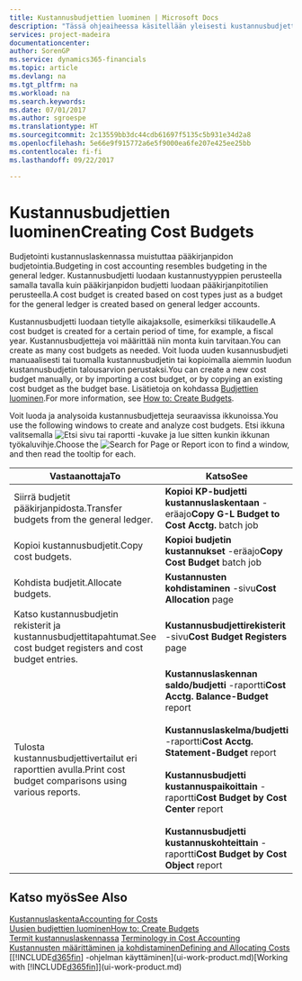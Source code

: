 ```yaml
---
title: Kustannusbudjettien luominen | Microsoft Docs
description: "Tässä ohjeaiheessa käsitellään yleisesti kustannusbudjettien luontia ja analysointia."
services: project-madeira
documentationcenter: 
author: SorenGP
ms.service: dynamics365-financials
ms.topic: article
ms.devlang: na
ms.tgt_pltfrm: na
ms.workload: na
ms.search.keywords: 
ms.date: 07/01/2017
ms.author: sgroespe
ms.translationtype: HT
ms.sourcegitcommit: 2c13559bb3dc44cdb61697f5135c5b931e34d2a8
ms.openlocfilehash: 5e66e9f915772a6e5f9000ea6fe207e425ee25bb
ms.contentlocale: fi-fi
ms.lasthandoff: 09/22/2017

---
```

# <a name="creating-cost-budgets"></a><span data-ttu-id="eed7d-103">Kustannusbudjettien luominen</span><span class="sxs-lookup"><span data-stu-id="eed7d-103">Creating Cost Budgets</span></span>
<span data-ttu-id="eed7d-104">Budjetointi kustannuslaskennassa muistuttaa pääkirjanpidon budjetointia.</span><span class="sxs-lookup"><span data-stu-id="eed7d-104">Budgeting in cost accounting resembles budgeting in the general ledger.</span></span> <span data-ttu-id="eed7d-105">Kustannusbudjetti luodaan kustannustyyppien perusteella samalla tavalla kuin pääkirjanpidon budjetti  luodaan pääkirjanpitotilien perusteella.</span><span class="sxs-lookup"><span data-stu-id="eed7d-105">A cost budget is created based on cost types just as a budget for the general ledger is created based on general ledger accounts.</span></span>  

<span data-ttu-id="eed7d-106">Kustannusbudjetti luodaan tietylle aikajaksolle, esimerkiksi tilikaudelle.</span><span class="sxs-lookup"><span data-stu-id="eed7d-106">A cost budget is created for a certain period of time, for example, a fiscal year.</span></span> <span data-ttu-id="eed7d-107">Kustannusbudjetteja voi määrittää niin monta kuin tarvitaan.</span><span class="sxs-lookup"><span data-stu-id="eed7d-107">You can create as many cost budgets as needed.</span></span> <span data-ttu-id="eed7d-108">Voit luoda uuden kusannusbudjeti manuaalisesti tai tuomalla kustannusbudjetin tai kopioimalla aiemmin luodun kustannusbudjetin talousarvion perustaksi.</span><span class="sxs-lookup"><span data-stu-id="eed7d-108">You can create a new cost budget manually, or by importing a cost budget, or by copying an existing cost budget as the budget base.</span></span> <span data-ttu-id="eed7d-109">Lisätietoja on kohdassa [Budjettien luominen](finance-how-create-budgets.md).</span><span class="sxs-lookup"><span data-stu-id="eed7d-109">For more information, see [How to: Create Budgets](finance-how-create-budgets.md).</span></span>

<span data-ttu-id="eed7d-110">Voit luoda ja analysoida kustannusbudjetteja seuraavissa ikkunoissa.</span><span class="sxs-lookup"><span data-stu-id="eed7d-110">You use the following windows to create and analyze cost budgets.</span></span> <span data-ttu-id="eed7d-111">Etsi ikkuna valitsemalla ![Etsi sivu tai raportti](media/ui-search/search_small.png "Etsi sivu tai raportti -kuvake") -kuvake ja lue sitten kunkin ikkunan työkaluvihje.</span><span class="sxs-lookup"><span data-stu-id="eed7d-111">Choose the ![Search for Page or Report](media/ui-search/search_small.png "Search for Page or Report icon") icon to find a window, and then read the tooltip for each.</span></span>

|<span data-ttu-id="eed7d-112">Vastaanottaja</span><span class="sxs-lookup"><span data-stu-id="eed7d-112">To</span></span>|<span data-ttu-id="eed7d-113">Katso</span><span class="sxs-lookup"><span data-stu-id="eed7d-113">See</span></span>|  
|--------|---------|  
|<span data-ttu-id="eed7d-114">Siirrä budjetit pääkirjanpidosta.</span><span class="sxs-lookup"><span data-stu-id="eed7d-114">Transfer budgets from the general ledger.</span></span>|<span data-ttu-id="eed7d-115">**Kopioi KP-budjetti kustannuslaskentaan** -eräajo</span><span class="sxs-lookup"><span data-stu-id="eed7d-115">**Copy G-L Budget to Cost Acctg.** batch job</span></span>|  
|<span data-ttu-id="eed7d-116">Kopioi kustannusbudjetit.</span><span class="sxs-lookup"><span data-stu-id="eed7d-116">Copy cost budgets.</span></span>|<span data-ttu-id="eed7d-117">**Kopioi budjetin kustannukset** -eräajo</span><span class="sxs-lookup"><span data-stu-id="eed7d-117">**Copy Cost Budget** batch job</span></span>|  
|<span data-ttu-id="eed7d-118">Kohdista budjetit.</span><span class="sxs-lookup"><span data-stu-id="eed7d-118">Allocate budgets.</span></span>|<span data-ttu-id="eed7d-119">**Kustannusten kohdistaminen** -sivu</span><span class="sxs-lookup"><span data-stu-id="eed7d-119">**Cost Allocation** page</span></span>|  
|<span data-ttu-id="eed7d-120">Katso kustannusbudjetin rekisterit ja kustannusbudjettitapahtumat.</span><span class="sxs-lookup"><span data-stu-id="eed7d-120">See cost budget registers and cost budget entries.</span></span>|<span data-ttu-id="eed7d-121">**Kustannusbudjettirekisterit** -sivu</span><span class="sxs-lookup"><span data-stu-id="eed7d-121">**Cost Budget Registers** page</span></span>|  
|<span data-ttu-id="eed7d-122">Tulosta kustannusbudjettivertailut eri raporttien avulla.</span><span class="sxs-lookup"><span data-stu-id="eed7d-122">Print cost budget comparisons using various reports.</span></span>|<span data-ttu-id="eed7d-123">**Kustannuslaskennan saldo/budjetti** -raportti</span><span class="sxs-lookup"><span data-stu-id="eed7d-123">**Cost Acctg. Balance-Budget** report</span></span><br /><br /> <span data-ttu-id="eed7d-124">**Kustannuslaskelma/budjetti** -raportti</span><span class="sxs-lookup"><span data-stu-id="eed7d-124">**Cost Acctg. Statement-Budget** report</span></span><br /><br /> <span data-ttu-id="eed7d-125">**Kustannusbudjetti kustannuspaikoittain** -raportti</span><span class="sxs-lookup"><span data-stu-id="eed7d-125">**Cost Budget by Cost Center** report</span></span><br /><br /> <span data-ttu-id="eed7d-126">**Kustannusbudjetti kustannuskohteittain** -raportti</span><span class="sxs-lookup"><span data-stu-id="eed7d-126">**Cost Budget by Cost Object** report</span></span>|  

## <a name="see-also"></a><span data-ttu-id="eed7d-127">Katso myös</span><span class="sxs-lookup"><span data-stu-id="eed7d-127">See Also</span></span>  
[<span data-ttu-id="eed7d-128">Kustannuslaskenta</span><span class="sxs-lookup"><span data-stu-id="eed7d-128">Accounting for Costs</span></span>](finance-manage-cost-accounting.md)  
[<span data-ttu-id="eed7d-129">Uusien budjettien luominen</span><span class="sxs-lookup"><span data-stu-id="eed7d-129">How to: Create Budgets</span></span>](finance-how-create-budgets.md)  
<span data-ttu-id="eed7d-130">[Termit kustannuslaskennassa](finance-terminology-in-cost-accounting.md) </span><span class="sxs-lookup"><span data-stu-id="eed7d-130">[Terminology in Cost Accounting](finance-terminology-in-cost-accounting.md) </span></span>  
[<span data-ttu-id="eed7d-131">Kustannusten määrittäminen ja kohdistaminen</span><span class="sxs-lookup"><span data-stu-id="eed7d-131">Defining and Allocating Costs</span></span>](finance-define-and-allocate-costs.md)  
<span data-ttu-id="eed7d-132">[[!INCLUDE[d365fin](includes/d365fin_md.md)] -ohjelman käyttäminen](ui-work-product.md)</span><span class="sxs-lookup"><span data-stu-id="eed7d-132">[Working with [!INCLUDE[d365fin](includes/d365fin_md.md)]](ui-work-product.md)</span></span>

